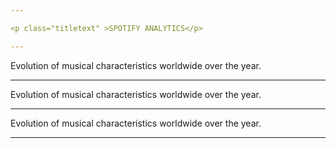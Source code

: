 ```yaml
---

<p class="titletext" >SPOTIFY ANALYTICS</p>

---
```


 <p class="articletext">Evolution of musical characteristics worldwide over the year.</p>

---

 <p class="articletext">Evolution of musical characteristics worldwide over the year.</p>
 
---

 <p class="articletext">Evolution of musical characteristics worldwide over the year.</p>

---

